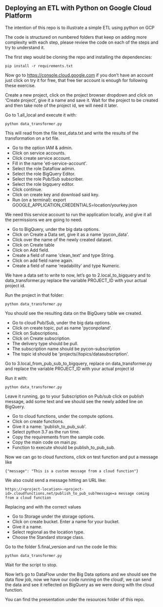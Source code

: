 ## Deploying an ETL with Python on Google Cloud Platform

The intention of this repo is to illustrate a simple ETL using python on GCP

The code is structured on numbered folders that keep on adding more complexity with each step, please review the code on each of the steps and try to understand it.

The first step would be cloning the repo and installing the dependencies:

`pip install -r requirements.txt`

Now go to https://console.cloud.google.com if you don’t have an account just click on try it for free, that free tier account is enough for following these exercise.

Create a new project, click on the project browser dropdown and click on ‘Create project’, give it a name and save it. Wait for the project to be created and then take note of the project id, we will need it later.

Go to 1.all_local and execute it with:

`python data_transformer.py `

This will read from the file test_data.txt and write the results of the transformation on a txt file.

* Go to the option IAM & admin.
* Click on service accounts.
* Click create service account.
* Fill in the name 'etl-service-account'.
* Select the role Dataflow admin.
* Select the role BigQuery Editor.
* Select the role Pub/Sub subscriber.
* Select the role bigquery editor.
* Click continue.
* Click on create key and download said key.
* Run (on a terminal): export GOOGLE_APPLICATION_CREDENTIALS=location/yourkey.json

We need this service account to run the application locally, and give it all the permissions we are going to need.

* Go to BigQuery, under the big data options.
* Click on Create a Data set, give it as a name 'pycon_data'.
* Click over the name of the newly created dataset.
* Click on Create table
* Click on Add field.
* Create a field of name 'clean_text' and type String.
* Click on add field name again.
* Create a field of name 'readability' and type Numeric.

We have a data set to write to now, let’s go to 2.local_to_bigquery and to data_transformer.py
replace the variable PROJECT_ID with your actual project id.

Run the project in that folder:

`python data_transformer.py`

You should see the resulting data on the BigQuery table we created.

* Go to cloud Pub/Sub, under the big data options.
* Click on create topic, put as name 'pyconpoland'.
* Click on Subscriptions.
* Click on Create subscription.
* The delivery type should be pull.
* The subscription name should be pycon-subscription
* The topic id should be 'projects/<project-id>/topics/datasubscription'.

Go to 3.local_from_pub_sub_to_bigquery, replace on data_transformer.py and replace the variable PROJECT_ID with your actual project id

Run it with:

`python data_transformer.py`

Leave it running, go to your Subscription on Pub/sub click on publish message, add some text and we should see the newly added line on BigQuery.

* Go to cloud functions, under the compute options.
* Click on create functions.
* Give it a name: 'publish_to_pub_sub'.
* Select python 3.7 as the run time.
* Copy the requirements from the sample code.
* Copy the main code on main.py.
* Function to execute should be publish_to_pub_sub.

Now we can go to cloud functions, click on test function and put a message like

`{"message": "This is a custom message from a cloud function"}`

We also could send a message hitting an URL like:

`https://<project-location>-<project-id>.cloudfunctions.net/publish_to_pub_sub?message=a message coming from a cloud function`

Replacing <project-region> and <project-id> with the correct values

* Go to Storage under the storage options.
* Click on create bucket. Enter a name for your bucket.
* Give it a name.
* Select regional as the location type.
* Choose the Standard storage class.

Go to the folder 5.final_version and run the code lie this:

`python data_transformer.py`

Wait for the script to stop.

Now let’s go to DataFlow under the Big Data options and we should see the data flow job, now we have our code running on the cloud!, we can send the data and see it reflected on BigQuery as we were doing with the cloud function.

You can find the presentation under the resources folder of this repo.
